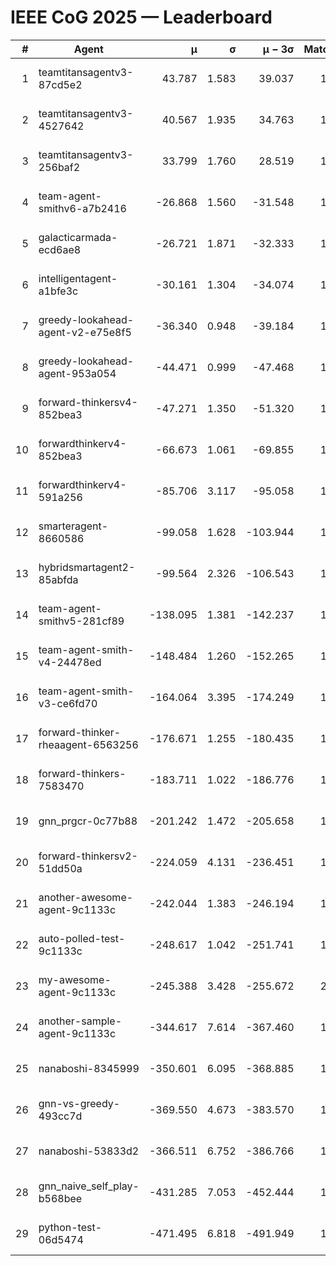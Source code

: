 # IEEE CoG 2025 — Leaderboard

| # | Agent | μ | σ | μ − 3σ | Matches | Updated |
|---:|---|---:|---:|---:|---:|---|
| 1 | teamtitansagentv3-87cd5e2 | 43.787 | 1.583 | 39.037 | 1652 | 2025-08-18 01:17 |
| 2 | teamtitansagentv3-4527642 | 40.567 | 1.935 | 34.763 | 1860 | 2025-08-18 01:17 |
| 3 | teamtitansagentv3-256baf2 | 33.799 | 1.760 | 28.519 | 1752 | 2025-08-18 01:17 |
| 4 | team-agent-smithv6-a7b2416 | -26.868 | 1.560 | -31.548 | 1600 | 2025-08-18 01:17 |
| 5 | galacticarmada-ecd6ae8 | -26.721 | 1.871 | -32.333 | 1960 | 2025-08-18 01:17 |
| 6 | intelligentagent-a1bfe3c | -30.161 | 1.304 | -34.074 | 1369 | 2025-08-18 01:17 |
| 7 | greedy-lookahead-agent-v2-e75e8f5 | -36.340 | 0.948 | -39.184 | 1916 | 2025-08-18 01:17 |
| 8 | greedy-lookahead-agent-953a054 | -44.471 | 0.999 | -47.468 | 1776 | 2025-08-18 01:17 |
| 9 | forward-thinkersv4-852bea3 | -47.271 | 1.350 | -51.320 | 1286 | 2025-08-18 01:17 |
| 10 | forwardthinkerv4-852bea3 | -66.673 | 1.061 | -69.855 | 1218 | 2025-08-18 01:17 |
| 11 | forwardthinkerv4-591a256 | -85.706 | 3.117 | -95.058 | 1630 | 2025-08-18 01:17 |
| 12 | smarteragent-8660586 | -99.058 | 1.628 | -103.944 | 1501 | 2025-08-18 01:17 |
| 13 | hybridsmartagent2-85abfda | -99.564 | 2.326 | -106.543 | 1692 | 2025-08-18 01:17 |
| 14 | team-agent-smithv5-281cf89 | -138.095 | 1.381 | -142.237 | 1800 | 2025-08-18 01:17 |
| 15 | team-agent-smith-v4-24478ed | -148.484 | 1.260 | -152.265 | 1740 | 2025-08-18 01:17 |
| 16 | team-agent-smith-v3-ce6fd70 | -164.064 | 3.395 | -174.249 | 1860 | 2025-08-18 01:17 |
| 17 | forward-thinker-rheaagent-6563256 | -176.671 | 1.255 | -180.435 | 1736 | 2025-08-18 01:17 |
| 18 | forward-thinkers-7583470 | -183.711 | 1.022 | -186.776 | 1400 | 2025-08-18 01:17 |
| 19 | gnn_prgcr-0c77b88 | -201.242 | 1.472 | -205.658 | 1610 | 2025-08-18 01:17 |
| 20 | forward-thinkersv2-51dd50a | -224.059 | 4.131 | -236.451 | 1616 | 2025-08-18 01:17 |
| 21 | another-awesome-agent-9c1133c | -242.044 | 1.383 | -246.194 | 1740 | 2025-08-18 01:17 |
| 22 | auto-polled-test-9c1133c | -248.617 | 1.042 | -251.741 | 1500 | 2025-08-18 01:17 |
| 23 | my-awesome-agent-9c1133c | -245.388 | 3.428 | -255.672 | 2060 | 2025-08-18 01:17 |
| 24 | another-sample-agent-9c1133c | -344.617 | 7.614 | -367.460 | 1620 | 2025-08-18 01:17 |
| 25 | nanaboshi-8345999 | -350.601 | 6.095 | -368.885 | 1600 | 2025-08-18 01:17 |
| 26 | gnn-vs-greedy-493cc7d | -369.550 | 4.673 | -383.570 | 1460 | 2025-08-18 01:17 |
| 27 | nanaboshi-53833d2 | -366.511 | 6.752 | -386.766 | 1420 | 2025-08-18 01:17 |
| 28 | gnn_naive_self_play-b568bee | -431.285 | 7.053 | -452.444 | 1540 | 2025-08-18 01:17 |
| 29 | python-test-06d5474 | -471.495 | 6.818 | -491.949 | 1390 | 2025-08-18 01:17 |

